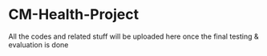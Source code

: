 # CM-Health-Project

All the codes and related stuff will be uploaded here once the final testing & evaluation is done
